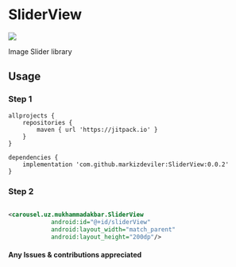#  SliderView
[![](https://jitpack.io/v/markizdeviler/SliderView.svg)](https://jitpack.io/#markizdeviler/SliderView)

 Image Slider library

## Usage	

### Step 1 
```android
allprojects {
	repositories {
		maven { url 'https://jitpack.io' }
	}
}

dependencies {
	implementation 'com.github.markizdeviler:SliderView:0.0.2'
}
``` 

### Step 2
``` xml

<carousel.uz.mukhammadakbar.SliderView
            android:id="@+id/sliderView"
            android:layout_width="match_parent"
            android:layout_height="200dp"/>
```

#### Any Issues & contributions appreciated
